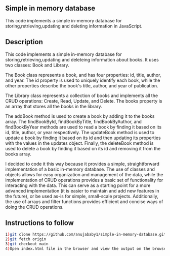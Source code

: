 ## Simple in memory database

This code implements a simple in-memory database for storing,retrieving,updating and deleting information in JavaScript. 


## Description


This code implements a simple in-memory database for storing,retrieving,updating and deleteing information about books. It uses two classes: Book and Library.

The Book class represents a book, and has four properties: id, title, author, and year. The id property is used to uniquely identify each book, while the other properties describe the book's title, author, and year of publication. 

The Library class represents a collection of books and implements all the CRUD operations: Create, Read, Update, and Delete. The books property is an array that stores all the books in the library.

The addBook method is used to create a book by adding it to the books array. The findBookById, findBookByTitle, findBookByAuthor, and findBookByYear methods are used to read a book by finding it based on its id, title, author, or year respectively. The updateBook method is used to update a book by finding it based on its id and then updating its properties with the values in the updates object. Finally, the deleteBook method is used to delete a book by finding it based on its id and removing it from the books array. 

I decided to code it this way because it provides a simple, straightforward implementation of a basic in-memory database. The use of classes and objects allows for easy organization and management of the data, while the implementation of CRUD operations provides a basic set of functionality for interacting with the data. This can serve as a starting point for a more advanced implementation (it is easier to maintain and add new features in the future), or be used as-is for simple, small-scale projects. Additionally, the use of arrays and filter functions provides efficient and concise ways of doing the CRUD operations.

## Instructions to follow

```sh
1)git clone https://github.com/anujababy1/simple-in-memory-database.git
2)git fetch origin
3)git checkout main
4)Open index.html file in the browser and view the output on the browser console.

```
